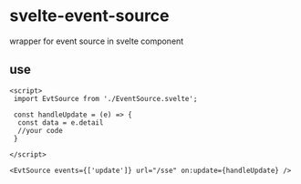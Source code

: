 # svelte-event-source
wrapper for event source in svelte component


## use
```
<script>
 import EvtSource from './EventSource.svelte';
 
 const handleUpdate = (e) => {
  const data = e.detail
  //your code
 }
 
</script>

<EvtSource events={['update']} url="/sse" on:update={handleUpdate} />


```
